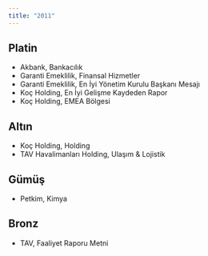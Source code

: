 ```yaml
---
title: "2011"
---
```


## Platin

-   Akbank, Bankacılık
-   Garanti Emeklilik, Finansal Hizmetler
-   Garanti Emeklilik, En İyi Yönetim Kurulu Başkanı Mesajı
-   Koç Holding, En İyi Gelişme Kaydeden Rapor
-   Koç Holding, EMEA Bölgesi

## Altın

-   Koç Holding, Holding
-   TAV Havalimanları Holding, Ulaşım & Lojistik

## Gümüş

-   Petkim, Kimya

## Bronz

-   TAV, Faaliyet Raporu Metni
